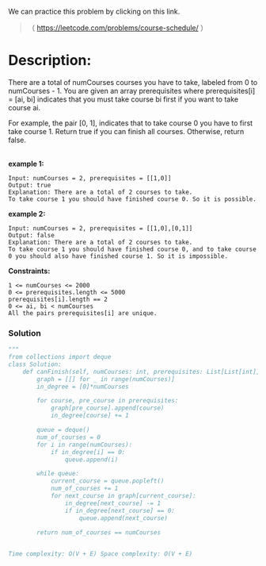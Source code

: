 We can practice this problem by clicking on this link.
>（ https://leetcode.com/problems/course-schedule/ ）
# Description:
 <p> There are a total of numCourses courses you have to take, labeled from 0 to numCourses - 1. You are given an array prerequisites where prerequisites[i] = [ai, bi] indicates that you must take course bi first if you want to take course ai.

For example, the pair [0, 1], indicates that to take course 0 you have to first take course 1.
Return true if you can finish all courses. Otherwise, return false. </p>  
**example 1:**
```
Input: numCourses = 2, prerequisites = [[1,0]]
Output: true
Explanation: There are a total of 2 courses to take. 
To take course 1 you should have finished course 0. So it is possible.
```

**example 2:**
```
Input: numCourses = 2, prerequisites = [[1,0],[0,1]]
Output: false
Explanation: There are a total of 2 courses to take. 
To take course 1 you should have finished course 0, and to take course 0 you should also have finished course 1. So it is impossible.
```

**Constraints:**
```
1 <= numCourses <= 2000
0 <= prerequisites.length <= 5000
prerequisites[i].length == 2
0 <= ai, bi < numCourses
All the pairs prerequisites[i] are unique.
```

 ### Solution

```Python
"""
from collections import deque
class Solution:
    def canFinish(self, numCourses: int, prerequisites: List[List[int]]) -> bool:
        graph = [[] for _ in range(numCourses)]
        in_degree = [0]*numCourses

        for course, pre_course in prerequisites:
            graph[pre_course].append(course)
            in_degree[course] += 1

        queue = deque()
        num_of_courses = 0
        for i in range(numCourses):
            if in_degree[i] == 0:
                queue.append(i)

        while queue:
            current_course = queue.popleft()
            num_of_courses += 1
            for next_course in graph[current_course]:
                in_degree[next_course] -= 1
                if in_degree[next_course] == 0:
                    queue.append(next_course)

        return num_of_courses == numCourses

           
Time complexity: O(V + E) Space complexity: O(V + E)
```
